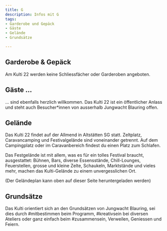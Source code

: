 ```yaml
---
title: G
description: Infos mit G
tags:
- Garderobe und Gepäck
- Gäste
- Gelände
- Grundsätze

---
```

## Garderobe & Gepäck

Am Kulti 22 werden keine Schliessfächer oder Garderoben angeboten.

## Gäste ...

... sind ebenfalls herzlich willkommen. Das Kulti 22 ist ein öffentlicher Anlass und steht auch Besucher*innen von ausserhalb Jungwacht Blauring offen.

## Gelände

Das Kulti 22 findet auf der Allmend in Altstätten SG statt. Zeltplatz, Caravancamping und Festivalgelände sind voneinander getrennt. Auf dem Campingplatz oder im Caravanbereich findest du einen Platz zum Schlafen.   
  
Das Festgelände ist mit allem, was es für ein tolles Festival braucht, ausgestattet: Bühnen, Bars, diverse Essensstände, Chill-Lounges, Feuerstellen, grosse und kleine Zelte, Schaukeln, Marktstände und vieles mehr, machen das Kulti-Gelände zu einem unvergesslichen Ort.

(Der Geländeplan kann oben auf dieser Seite heruntergeladen werden)

## Grundsätze

Das Kulti orientiert sich an den Grundsätzen von Jungwacht Blauring, sei dies durch #mitbestimmen beim Programm, #kreativsein bei diversen Ateliers oder ganz einfach beim #zusammensein, Verweilen, Geniessen und Feiern.